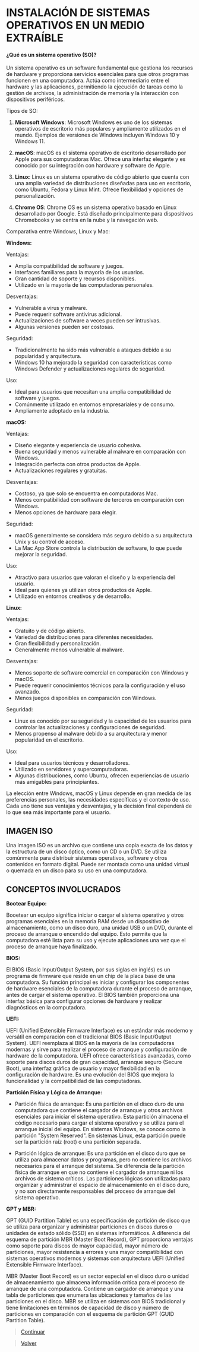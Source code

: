 # INSTALACIÓN DE SISTEMAS OPERATIVOS EN UN MEDIO EXTRAÍBLE

#### ¿Qué es un sistema operativo (SO)?

Un sistema operativo es un software fundamental que gestiona los recursos de hardware y proporciona servicios esenciales para que otros programas funcionen en una computadora. Actúa como intermediario entre el hardware y las aplicaciones, permitiendo la ejecución de tareas como la gestión de archivos, la administración de memoria y la interacción con dispositivos periféricos.

Tipos de SO:

1. **Microsoft Windows**: Microsoft Windows es uno de los sistemas operativos de escritorio más populares y ampliamente utilizados en el mundo. Ejemplos de versiones de Windows incluyen Windows 10 y Windows 11.

2. **macOS**: macOS es el sistema operativo de escritorio desarrollado por Apple para sus computadoras Mac. Ofrece una interfaz elegante y es conocido por su integración con hardware y software de Apple.

3. **Linux**: Linux es un sistema operativo de código abierto que cuenta con una amplia variedad de distribuciones diseñadas para uso en escritorio, como Ubuntu, Fedora y Linux Mint. Ofrece flexibilidad y opciones de personalización.

4. **Chrome OS**: Chrome OS es un sistema operativo basado en Linux desarrollado por Google. Está diseñado principalmente para dispositivos Chromebooks y se centra en la nube y la navegación web.

Comparativa entre Windows, Linux y Mac:

**Windows:**

Ventajas:
- Amplia compatibilidad de software y juegos.
- Interfaces familiares para la mayoría de los usuarios.
- Gran cantidad de soporte y recursos disponibles.
- Utilizado en la mayoría de las computadoras personales.

Desventajas:
- Vulnerable a virus y malware.
- Puede requerir software antivirus adicional.
- Actualizaciones de software a veces pueden ser intrusivas.
- Algunas versiones pueden ser costosas.

Seguridad:
- Tradicionalmente ha sido más vulnerable a ataques debido a su popularidad y arquitectura.
- Windows 10 ha mejorado la seguridad con características como Windows Defender y actualizaciones regulares de seguridad.

Uso:
- Ideal para usuarios que necesitan una amplia compatibilidad de software y juegos.
- Comúnmente utilizado en entornos empresariales y de consumo.
- Ampliamente adoptado en la industria.

**macOS:**

Ventajas:
- Diseño elegante y experiencia de usuario cohesiva.
- Buena seguridad y menos vulnerable al malware en comparación con Windows.
- Integración perfecta con otros productos de Apple.
- Actualizaciones regulares y gratuitas.

Desventajas:
- Costoso, ya que solo se encuentra en computadoras Mac.
- Menos compatibilidad con software de terceros en comparación con Windows.
- Menos opciones de hardware para elegir.

Seguridad:
- macOS generalmente se considera más seguro debido a su arquitectura Unix y su control de acceso.
- La Mac App Store controla la distribución de software, lo que puede mejorar la seguridad.

Uso:
- Atractivo para usuarios que valoran el diseño y la experiencia del usuario.
- Ideal para quienes ya utilizan otros productos de Apple.
- Utilizado en entornos creativos y de desarrollo.

**Linux:**

Ventajas:
- Gratuito y de código abierto.
- Variedad de distribuciones para diferentes necesidades.
- Gran flexibilidad y personalización.
- Generalmente menos vulnerable al malware.

Desventajas:
- Menos soporte de software comercial en comparación con Windows y macOS.
- Puede requerir conocimientos técnicos para la configuración y el uso avanzado.
- Menos juegos disponibles en comparación con Windows.

Seguridad:
- Linux es conocido por su seguridad y la capacidad de los usuarios para controlar las actualizaciones y configuraciones de seguridad.
- Menos propenso al malware debido a su arquitectura y menor popularidad en el escritorio.

Uso:
- Ideal para usuarios técnicos y desarrolladores.
- Utilizado en servidores y supercomputadoras.
- Algunas distribuciones, como Ubuntu, ofrecen experiencias de usuario más amigables para principiantes.

La elección entre Windows, macOS y Linux depende en gran medida de las preferencias personales, las necesidades específicas y el contexto de uso. Cada uno tiene sus ventajas y desventajas, y la decisión final dependerá de lo que sea más importante para el usuario.

## IMAGEN ISO

Una imagen ISO es un archivo que contiene una copia exacta de los datos y la estructura de un disco óptico, como un CD o un DVD. Se utiliza comúnmente para distribuir sistemas operativos, software y otros contenidos en formato digital. Puede ser montada como una unidad virtual o quemada en un disco para su uso en una computadora.

## CONCEPTOS INVOLUCRADOS

**Bootear Equipo:**

Booetear un equipo significa iniciar o cargar el sistema operativo y otros programas esenciales en la memoria RAM desde un dispositivo de almacenamiento, como un disco duro, una unidad USB o un DVD, durante el proceso de arranque o encendido del equipo. Esto permite que la computadora esté lista para su uso y ejecute aplicaciones una vez que el proceso de arranque haya finalizado.

**BIOS:**

El BIOS (Basic Input/Output System, por sus siglas en inglés) es un programa de firmware que reside en un chip de la placa base de una computadora. Su función principal es iniciar y configurar los componentes de hardware esenciales de la computadora durante el proceso de arranque, antes de cargar el sistema operativo. El BIOS también proporciona una interfaz básica para configurar opciones de hardware y realizar diagnósticos en la computadora.

**UEFI:**

UEFI (Unified Extensible Firmware Interface) es un estándar más moderno y versátil en comparación con el tradicional BIOS (Basic Input/Output System). UEFI reemplaza al BIOS en la mayoría de las computadoras modernas y sirve para realizar el proceso de arranque y configuración de hardware de la computadora. UEFI ofrece características avanzadas, como soporte para discos duros de gran capacidad, arranque seguro (Secure Boot), una interfaz gráfica de usuario y mayor flexibilidad en la configuración de hardware. Es una evolución del BIOS que mejora la funcionalidad y la compatibilidad de las computadoras.

**Partición Física y Lógica de Arranque:**

- Partición física de arranque: Es una partición en el disco duro de una computadora que contiene el cargador de arranque y otros archivos esenciales para iniciar el sistema operativo. Esta partición almacena el código necesario para cargar el sistema operativo y se utiliza para el arranque inicial del equipo. En sistemas Windows, se conoce como la partición "System Reserved". En sistemas Linux, esta partición puede ser la partición raíz (root) o una partición separada.

- Partición lógica de arranque: Es una partición en el disco duro que se utiliza para almacenar datos y programas, pero no contiene los archivos necesarios para el arranque del sistema. Se diferencia de la partición física de arranque en que no contiene el cargador de arranque ni los archivos de sistema críticos. Las particiones lógicas son utilizadas para organizar y administrar el espacio de almacenamiento en el disco duro, y no son directamente responsables del proceso de arranque del sistema operativo.

**GPT y MBR:**

GPT (GUID Partition Table) es una especificación de partición de disco que se utiliza para organizar y administrar particiones en discos duros o unidades de estado sólido (SSD) en sistemas informáticos. A diferencia del esquema de partición MBR (Master Boot Record), GPT proporciona ventajas como soporte para discos de mayor capacidad, mayor número de particiones, mayor resistencia a errores y una mayor compatibilidad con sistemas operativos modernos y sistemas con arquitectura UEFI (Unified Extensible Firmware Interface).

MBR (Master Boot Record) es un sector especial en el disco duro o unidad de almacenamiento que almacena información crítica para el proceso de arranque de una computadora. Contiene un cargador de arranque y una tabla de particiones que enumera las ubicaciones y tamaños de las particiones en el disco. MBR se utiliza en sistemas con BIOS tradicional y tiene limitaciones en términos de capacidad de disco y número de particiones en comparación con el esquema de partición GPT (GUID Partition Table).


> [Continuar](Tarea3-3.md)

> [Volver](Tarea3-2.md)
